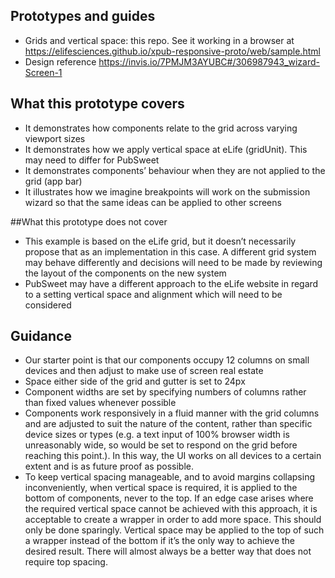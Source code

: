 ## Prototypes and guides
- Grids and vertical space: this repo. See it working in a browser at https://elifesciences.github.io/xpub-responsive-proto/web/sample.html
- Design reference https://invis.io/7PMJM3AYUBC#/306987943_wizard-Screen-1

## What this prototype covers
- It demonstrates how components relate to the grid across varying viewport sizes
- It demonstrates how we apply vertical space at eLife (gridUnit). This may need to differ for PubSweet
- It demonstrates components’ behaviour when they are not applied to the grid (app bar)
- It illustrates how we imagine breakpoints will work on the submission wizard so that the same ideas can be applied to other screens

##What this prototype does not cover
- This example is based on the eLife grid, but it doesn’t necessarily propose that as an implementation in this case. A different grid system may behave differently and decisions will need to be made by reviewing the layout of the components on the new system
- PubSweet may have a different approach to the eLife website in regard to a setting vertical space and alignment which will need to be considered

## Guidance
- Our starter point is that our components occupy 12 columns on small devices and then adjust to make use of screen real estate
- Space either side of the grid and gutter is set to 24px
- Component widths are set by specifying numbers of columns rather than fixed values whenever possible
- Components work responsively in a fluid manner with the grid columns and are adjusted to suit the nature of the content, rather than specific device sizes or types (e.g. a text input of 100% browser width is unreasonably wide, so would be set to respond on the grid before reaching this point.). In this way, the UI works on all devices to a certain extent and is as future proof as possible.
- To keep vertical spacing manageable, and to avoid margins collapsing inconveniently, when vertical space is required, it is applied to the bottom of components, never to the top. If an edge case arises where the required vertical space cannot be achieved with this approach, it is acceptable to create a wrapper in order to add more space. This should only be done sparingly. Vertical space may be applied to the top of such a wrapper instead of the bottom if it’s the only way to achieve the desired result. There will almost always be a better way that does not require top spacing.

